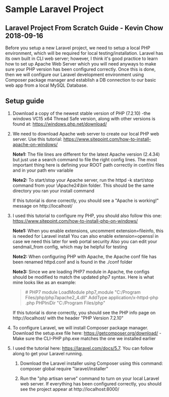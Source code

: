 # Sample Laravel Project

## Laravel Project From Scratch Guide - Kevin Chow 2018-09-16

Before you setup a new Laravel project, we need to setup a local PHP environment,
which will be required for local testing/installation. Laravel has its own built in
CLI web server; however, I think it's good practice to learn how to set up Apache Web Server
which you will need anyways to make sure your PHP version has been configured correctly.
Once this is done, then we will configure our Laravel development environment using Composer
package manager and establish a DB connection to our basic web app from a local MySQL Database.

## Setup guide

1. Download a copy of the newest stable version of PHP (7.2.10)
    -the windows VC15 x64 Thread Safe version, along with other versions is found at:
    https://windows.php.net/download/

2. We need to download Apache web server to create our local PHP web server. Use this tutorial:
    https://www.sitepoint.com/how-to-install-apache-on-windows/

    **Note1:** The file lines are different for the latest Apache version (2.4.34) but just use
    a search command to file the right config lines. The most important thing here is defining
    your ROOT path correctly in conf/ini files and in your path env variable

    **Note2:** To start/stop your Apache server, run the httpd -k start/stop command from your
    \Apache24\bin folder. This should be the same directory you ran your install command

    If this tutorial is done correctly, you should see a "Apache is working!" message on
    http://localhost/

3. I used this tutorial to configure my PHP, you should also follow this one:
    https://www.sitepoint.com/how-to-install-php-on-windows/

    **Note1:** When you enable extensions, uncomment extension=fileinfo, this is needed for Laravel install
    You can also enable extension=openssl in case we need this later for web portal security
    Also you can edit your sendmail_from config, which may be helpful for testing

    **Note2:** When configuring PHP with Apache, the Apache conf file has been renamed httpd.conf
    and is found in the ./conf folder

    **Note3:** Since we are loading PHP7 module in Apache, the configs should be modified to match
    the updated php7 syntax. Here is what mine looks like as an example:

    > \# PHP7 module
    > LoadModule php7_module "C:/Program Files/php/php7apache2_4.dll"
    > AddType application/x-httpd-php .php
    > PHPIniDir "C:/Program Files/php"

    If this tutorial is done correctly, you should see the PHP info page on
    http://localhost/ with the header "PHP Version 7.2.10"

4. To configure Laravel, we will install Composer package manager. Download the setup.exe file here:
    https://getcomposer.org/download/
    -Make sure the CLI-PHP php.exe matches the one we installed earlier

5. I used the tutorial here: https://laravel.com/docs/5.7. You can follow along to get your Laravel running.

    1. Download the Laravel installer using Composer using this command:
     composer global require "laravel/installer"

    2. Run the "php artisan serve" command to turn on your local Laravel web server.
    If everything has been configured correctly, you should see the project appear at http://localhost:8000/
    